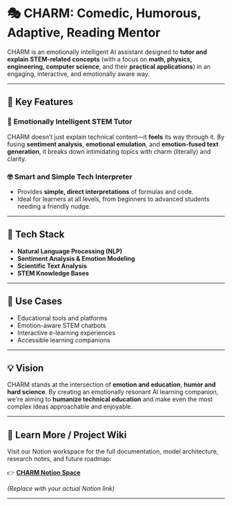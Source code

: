 # 🎭 CHARM: Comedic, Humorous, Adaptive, Reading Mentor

CHARM is an emotionally intelligent AI assistant designed to **tutor and explain STEM-related concepts** (with a focus on **math, physics, engineering, computer science**, and their **practical applications**) in an engaging, interactive, and emotionally aware way.

---

## 🌟 Key Features

### 🧠 Emotionally Intelligent STEM Tutor
CHARM doesn’t just explain technical content—it **feels** its way through it. By fusing **sentiment analysis**, **emotional emulation**, and **emotion-fused text generation**, it breaks down intimidating topics with charm (literally) and clarity.

### 🤓 Smart and Simple Tech Interpreter
- Provides **simple, direct interpretations** of formulas and code.
- Ideal for learners at all levels, from beginners to advanced students needing a friendly nudge.

---

## 🧩 Tech Stack

- **Natural Language Processing (NLP)**
- **Sentiment Analysis & Emotion Modeling**
- **Scientific Text Analysis**
- **STEM Knowledge Bases**
---

## 🧪 Use Cases

- Educational tools and platforms  
- Emotion-aware STEM chatbots  
- Interactive e-learning experiences  
- Accessible learning companions  

---

## 💡 Vision

CHARM stands at the intersection of **emotion and education**, **humor and hard science**. By creating an emotionally resonant AI learning companion, we're aiming to **humanize technical education** and make even the most complex ideas approachable and enjoyable.

---

## 📒 Learn More / Project Wiki

Visit our Notion workspace for the full documentation, model architecture, research notes, and future roadmap:

👉 [**CHARM Notion Space**]([https://your-notion-link-here.com](https://garrulous-possum-969.notion.site/STEM-CHARM-1d3997a9756f8092892cfe7ea2da7728?pvs=4))

_(Replace with your actual Notion link)_

---
